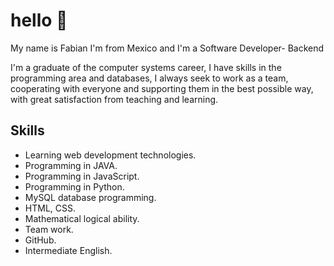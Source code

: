 # hello 👋
My name is Fabian I'm from Mexico and I'm a Software Developer- Backend

I'm a graduate of the computer systems career, I have skills in the programming area and databases, I always seek to work as a team, cooperating with everyone and supporting them in the best possible way, with great satisfaction from teaching and learning.

## Skills

*   Learning web development technologies.
*	Programming in JAVA.
*	Programming in JavaScript.
*	Programming in Python.
*	MySQL database programming.
*	HTML, CSS.
*	Mathematical logical ability.
*	Team work.
*	GitHub.
*	Intermediate English.